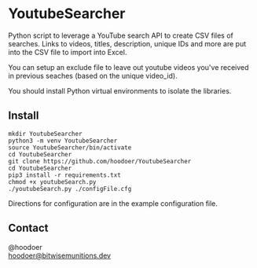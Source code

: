 # YoutubeSearcher
Python script to leverage a YouTube search API to create CSV files of searches. Links to videos, titles, description, unique IDs and more are put into the CSV file to import into Excel. 

You can setup an exclude file to leave out youtube videos you've received in previous seaches (based on the unique video_id).

You should install Python virtual environments to isolate the libraries. 

## Install
```
mkdir YoutubeSearcher
python3 -m venv YoutubeSearcher
source YoutubeSearcher/bin/activate
cd YoutubeSearcher
git clone https://github.com/hoodoer/YoutubeSearcher
cd YoutubeSearcher
pip3 install -r requirements.txt
chmod +x youtubeSearch.py
./youtubeSearch.py ./configFile.cfg
```

Directions for configuration are in the example configuration file. 

## Contact
@hoodoer<br>
hoodoer@bitwisemunitions.dev
